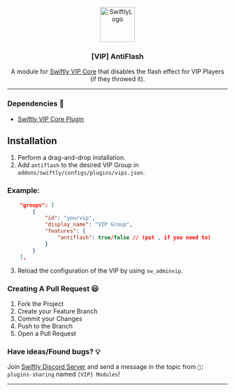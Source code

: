 <p align="center">
  <a href="https://github.com/swiftly-solution/vip_modules">
    <img src="https://cdn.swiftlycs2.net/swiftly-logo.png" alt="SwiftlyLogo" width="80" height="80">
  </a>

  <h3 align="center">[VIP] AntiFlash</h3>

  <p align="center">
    A module for <a href="https://github.com/swiftly-solution/vip-core">Swiftly VIP Core</a> that disables the flash effect for VIP Players (if they throwed it).
    <br/>
  </p>
</p>

---
### Dependencies 📃

- [Swiftly VIP Core Plugin](https://github.com/swiftly-solution/vip-core)

## Installation
1. Perform a drag-and-drop installation.
2. Add `antiflash` to the desired VIP Group in `addons/swiftly/configs/plugins/vips.json`.
### Example:
```json
	"groups": [
		{
			"id": "yourvip",
			"display_name": "VIP Group",
			"features": {
				"antiflash": true/false // (put , if you need to)
			}
		}
	],
```
3. Reload the configuration of the VIP by using `sw_adminvip`.

### Creating A Pull Request 😃

1. Fork the Project
2. Create your Feature Branch
3. Commit your Changes
4. Push to the Branch
5. Open a Pull Request

### Have ideas/Found bugs? 💡
Join [Swiftly Discord Server](https://swiftlycs2.net/discord) and send a message in the topic from `📕╎ plugins-sharing` named `[VIP] Modules`!


---